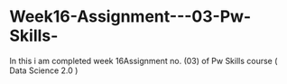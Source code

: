 # Week16-Assignment---03-Pw-Skills-
In this i am completed week 16Assignment no. (03) of Pw Skills course ( Data Science 2.0 )
